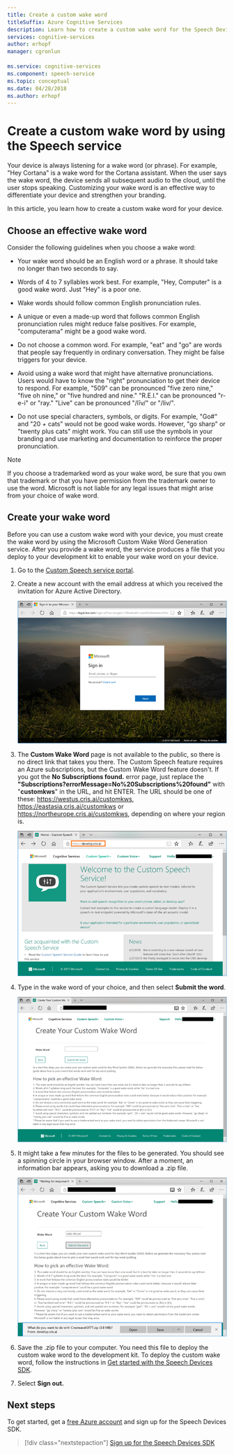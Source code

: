```yaml
---
title: Create a custom wake word
titleSuffix: Azure Cognitive Services
description: Learn how to create a custom wake word for the Speech Devices SDK.
services: cognitive-services
author: erhopf
manager: cgronlun

ms.service: cognitive-services
ms.component: speech-service
ms.topic: conceptual
ms.date: 04/28/2018
ms.author: erhopf
---
```

# Create a custom wake word by using the Speech service

Your device is always listening for a wake word (or phrase). For example, "Hey Cortana" is a wake word for the Cortana assistant. When the user says the wake word, the device sends all subsequent audio to the cloud, until the user stops speaking. Customizing your wake word is an effective way to differentiate your device and strengthen your branding.

In this article, you learn how to create a custom wake word for your device.

## Choose an effective wake word

Consider the following guidelines when you choose a wake word:

* Your wake word should be an English word or a phrase. It should take no longer than two seconds to say.

* Words of 4 to 7 syllables work best. For example, "Hey, Computer" is a good wake word. Just "Hey" is a poor one.

* Wake words should follow common English pronunciation rules.

* A unique or even a made-up word that follows common English pronunciation rules might reduce false positives. For example, "computerama" might be a good wake word.

* Do not choose a common word. For example, "eat" and "go" are words that people say frequently in ordinary conversation. They might be false triggers for your device.

* Avoid using a wake word that might have alternative pronunciations. Users would have to know the "right" pronunciation to get their device to respond. For example, "509" can be pronounced "five zero nine," "five oh nine," or "five hundred and nine." "R.E.I." can be pronounced "r-e-i" or "ray." "Live" can be pronounced "/līv/" or "/liv/".

* Do not use special characters, symbols, or digits. For example, "Go#" and "20 + cats" would not be good wake words. However, "go sharp" or "twenty plus cats" might work. You can still use the symbols in your branding and use marketing and documentation to reinforce the proper pronunciation.

> [!NOTE]
> If you choose a trademarked word as your wake word, be sure that you own that trademark or that you have permission from the trademark owner to use the word. Microsoft is not liable for any legal issues that might arise from your choice of wake word.

## Create your wake word

Before you can use a custom wake word with your device, you must create the wake word by using the Microsoft Custom Wake Word Generation service. After you provide a wake word, the service produces a file that you deploy to your development kit to enable your wake word on your device.

1. Go to the [Custom Speech service portal](https://cris.ai/).

1. Create a new account with the email address at which you received the invitation for Azure Active Directory. 

    ![Create a new account](media/speech-devices-sdk/wake-word-1.png)
 
1. The **Custom Wake Word** page is not available to the public, so there is no direct link that takes you there. The Custom Speech feature requires an Azure subscriptions, but the Custom Wake Word feature doesn't. If you got the **No Subscriptions found.** error page, just replace the **"Subscriptions?errorMessage=No%20Subscriptions%20found"** with "**customkws**" in the URL, and hit ENTER. The URL should be one of these: https://westus.cris.ai/customkws, https://eastasia.cris.ai/customkws or https://northeurope.cris.ai/customkws, depending on where your region is.

    ![The Custom Wake Word page is hidden](media/speech-devices-sdk/wake-word-4.png)
 
1. Type in the wake word of your choice, and then select **Submit the word**.

    ![Enter your wake word](media/speech-devices-sdk/wake-word-5.png)
 
1. It might take a few minutes for the files to be generated. You should see a spinning circle in your browser window. After a moment, an information bar appears, asking you to download a .zip file.

    ![Receiving the .zip file](media/speech-devices-sdk/wake-word-6.png)

1. Save the .zip file to your computer. You need this file to deploy the custom wake word to the development kit. To deploy the custom wake word, follow the instructions in [Get started with the Speech Devices SDK](speech-devices-sdk-qsg.md).

1. Select **Sign out.**

## Next steps

To get started, get a [free Azure account](https://azure.microsoft.com/free/) and sign up for the Speech Devices SDK.

> [!div class="nextstepaction"]
> [Sign up for the Speech Devices SDK](get-speech-devices-sdk.md)

